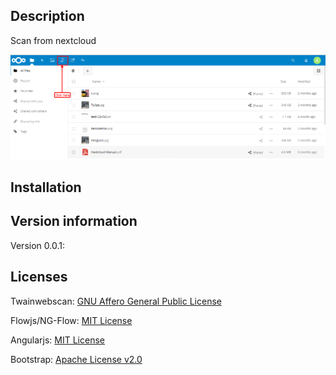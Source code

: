 Description
-----------
Scan from nextcloud

![](https://raw.githubusercontent.com/deepfoods/nextcloud-apps/master/twainwebscan/img/scanwebtwain.gif)

Installation
------------

Version information
-------------
Version 0.0.1:

Licenses
-------
Twainwebscan: [GNU Affero General Public License](http://www.gnu.org/licenses/agpl-3.0.html)

Flowjs/NG-Flow: [MIT License](https://opensource.org/licenses/MIT)

Angularjs: [MIT License](https://opensource.org/licenses/MIT)

Bootstrap: [Apache License v2.0](http://www.apache.org/licenses/LICENSE-2.0)
